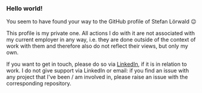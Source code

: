 ### Hello world!

You seem to have found your way to the GitHub profile of Stefan Lörwald 😉

This profile is my private one. All actions I do with it are not associated with my current employer in any way, i.e. they are done outside of the context of work with them and therefore also do not reflect their views, but only my own.

If you want to get in touch, please do so via [LinkedIn](https://www.linkedin.com/in/stefan-l%C3%B6rwald/), if it is in relation to work. I do not give support via LinkedIn or email: if you find an issue with any project that I've been / am involved in, please raise an issue with the corresponding repository.
